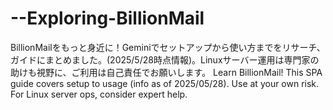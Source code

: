 # --Exploring-BillionMail
BillionMailをもっと身近に！Geminiでセットアップから使い方までをリサーチ、ガイドにまとめました。(2025/5/28時点情報)。Linuxサーバー運用は専門家の助けも視野に、ご利用は自己責任でお願いします。  Learn BillionMail! This SPA guide covers setup to usage (info as of 2025/05/28). Use at your own risk. For Linux server ops, consider expert help. 

